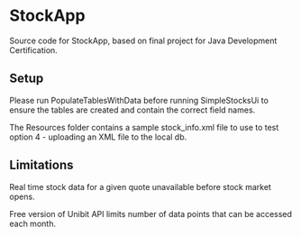 # StockApp
Source code for StockApp, based on final project for Java Development Certification.

## Setup
Please run PopulateTablesWithData before running SimpleStocksUi to ensure
the tables are created and contain the correct field names.

The Resources folder contains a sample stock_info.xml file to use to test
option 4 - uploading an XML file to the local db.

## Limitations
Real time stock data for a given quote unavailable before stock market opens.

Free version of Unibit API limits number of data points that can be accessed each month.
